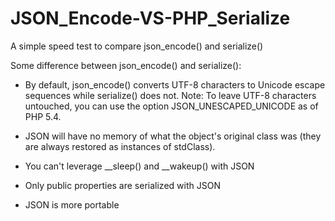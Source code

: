 JSON_Encode-VS-PHP_Serialize
============================

A simple speed test to compare json_encode() and serialize()


Some difference between json_encode() and serialize():

- By default, json_encode() converts UTF-8 characters to Unicode escape sequences while serialize() does not. Note: To leave UTF-8 characters untouched, you can use the option JSON_UNESCAPED_UNICODE as of PHP 5.4.

- JSON will have no memory of what the object's original class was (they are always restored as instances of stdClass).

- You can't leverage __sleep() and __wakeup() with JSON

- Only public properties are serialized with JSON

- JSON is more portable
